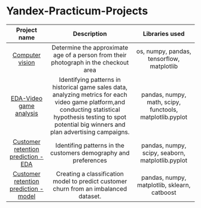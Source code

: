 # Yandex-Practicum-Projects
| Project name  | Description   | Libraries used  |
| :-------------: |:-------------:| :-----:|
| [Computer vision](https://github.com/Libby-K/Yandex-Practicum-Projects/blob/main/Libby_CV_project.ipynb)   | Determine the approximate age of a person from their photograph in the checkout area  | os, numpy, pandas, tensorflow, matplotlib |
| [EDA-Video game analysis](https://github.com/Libby-K/Yandex-Practicum-Projects/blob/main/EDA-Video%20game%20analysis.ipynb)     | Identifying patterns in historical game sales data, analyzing metrics for each video game platform,and conducting statistical hypothesis testing to spot potential big winners and plan advertising campaigns.     |  pandas, numpy, math, scipy, functools, matplotlib.pyplot |
| [Customer retention prediction -EDA](https://github.com/Libby-K/Yandex-Practicum-Projects/blob/main/Final%20project-EDA-Libby.ipynb) |Identifing patterns in the customers demography and preferences  | pandas, numpy, scipy, seaborn, matplotlib.pyplot   |
| [Customer retention prediction -model](https://github.com/Libby-K/Yandex-Practicum-Projects/blob/main/LK-Final%20Project-Model-8.10.20.ipynb)   | Creating a classification model to predict customer churn  from an imbalanced dataset.      |  pandas, numpy, matplotlib, sklearn, catboost |
